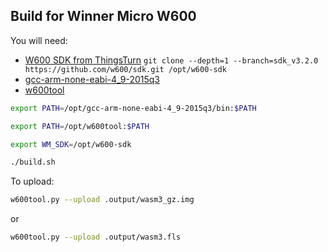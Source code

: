 ## Build for Winner Micro W600

You will need:

- [W600 SDK from ThingsTurn](https://github.com/w600/sdk)
  `git clone --depth=1 --branch=sdk_v3.2.0 https://github.com/w600/sdk.git /opt/w600-sdk`
- [gcc-arm-none-eabi-4_9-2015q3](https://launchpad.net/gcc-arm-embedded/4.9/4.9-2015-q3-update)
- [w600tool](https://github.com/vshymanskyy/w600tool)

```sh
export PATH=/opt/gcc-arm-none-eabi-4_9-2015q3/bin:$PATH

export PATH=/opt/w600tool:$PATH

export WM_SDK=/opt/w600-sdk

./build.sh
```

To upload:

```sh
w600tool.py --upload .output/wasm3_gz.img
```
or
```sh
w600tool.py --upload .output/wasm3.fls
```
